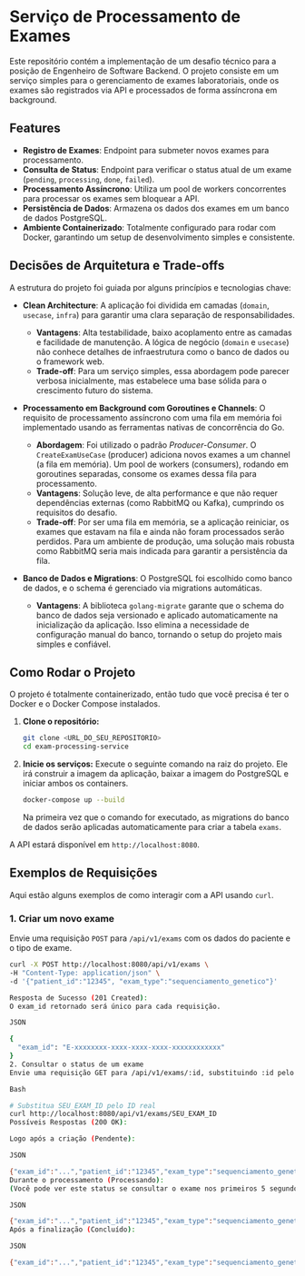 # Serviço de Processamento de Exames

Este repositório contém a implementação de um desafio técnico para a posição de Engenheiro de Software Backend. O projeto consiste em um serviço simples para o gerenciamento de exames laboratoriais, onde os exames são registrados via API e processados de forma assíncrona em background.

## Features

-   **Registro de Exames**: Endpoint para submeter novos exames para processamento.
-   **Consulta de Status**: Endpoint para verificar o status atual de um exame (`pending`, `processing`, `done`, `failed`).
-   **Processamento Assíncrono**: Utiliza um pool de workers concorrentes para processar os exames sem bloquear a API.
-   **Persistência de Dados**: Armazena os dados dos exames em um banco de dados PostgreSQL.
-   **Ambiente Containerizado**: Totalmente configurado para rodar com Docker, garantindo um setup de desenvolvimento simples e consistente.

## Decisões de Arquitetura e Trade-offs

A estrutura do projeto foi guiada por alguns princípios e tecnologias chave:

* **Clean Architecture**: A aplicação foi dividida em camadas (`domain`, `usecase`, `infra`) para garantir uma clara separação de responsabilidades.
    * **Vantagens**: Alta testabilidade, baixo acoplamento entre as camadas e facilidade de manutenção. A lógica de negócio (`domain` e `usecase`) não conhece detalhes de infraestrutura como o banco de dados ou o framework web.
    * **Trade-off**: Para um serviço simples, essa abordagem pode parecer verbosa inicialmente, mas estabelece uma base sólida para o crescimento futuro do sistema.

* **Processamento em Background com Goroutines e Channels**: O requisito de processamento assíncrono com uma fila em memória foi implementado usando as ferramentas nativas de concorrência do Go.
    * **Abordagem**: Foi utilizado o padrão *Producer-Consumer*. O `CreateExamUseCase` (producer) adiciona novos exames a um channel (a fila em memória). Um pool de workers (consumers), rodando em goroutines separadas, consome os exames dessa fila para processamento.
    * **Vantagens**: Solução leve, de alta performance e que não requer dependências externas (como RabbitMQ ou Kafka), cumprindo os requisitos do desafio.
    * **Trade-off**: Por ser uma fila em memória, se a aplicação reiniciar, os exames que estavam na fila e ainda não foram processados serão perdidos. Para um ambiente de produção, uma solução mais robusta como RabbitMQ seria mais indicada para garantir a persistência da fila.

* **Banco de Dados e Migrations**: O PostgreSQL foi escolhido como banco de dados, e o schema é gerenciado via migrations automáticas.
    * **Vantagens**: A biblioteca `golang-migrate` garante que o schema do banco de dados seja versionado e aplicado automaticamente na inicialização da aplicação. Isso elimina a necessidade de configuração manual do banco, tornando o setup do projeto mais simples e confiável.

## Como Rodar o Projeto

O projeto é totalmente containerizado, então tudo que você precisa é ter o Docker e o Docker Compose instalados.

1.  **Clone o repositório:**
    ```bash
    git clone <URL_DO_SEU_REPOSITORIO>
    cd exam-processing-service
    ```

2.  **Inicie os serviços:**
    Execute o seguinte comando na raiz do projeto. Ele irá construir a imagem da aplicação, baixar a imagem do PostgreSQL e iniciar ambos os containers.
    ```bash
    docker-compose up --build
    ```
    Na primeira vez que o comando for executado, as migrations do banco de dados serão aplicadas automaticamente para criar a tabela `exams`.

A API estará disponível em `http://localhost:8080`.

## Exemplos de Requisições

Aqui estão alguns exemplos de como interagir com a API usando `curl`.

### 1. Criar um novo exame

Envie uma requisição `POST` para `/api/v1/exams` com os dados do paciente e o tipo de exame.

```bash
curl -X POST http://localhost:8080/api/v1/exams \
-H "Content-Type: application/json" \
-d '{"patient_id":"12345", "exam_type":"sequenciamento_genetico"}'

Resposta de Sucesso (201 Created):
O exam_id retornado será único para cada requisição.

JSON

{
  "exam_id": "E-xxxxxxxx-xxxx-xxxx-xxxx-xxxxxxxxxxxx"
}
2. Consultar o status de um exame
Envie uma requisição GET para /api/v1/exams/:id, substituindo :id pelo exam_id recebido no passo anterior.

Bash

# Substitua SEU_EXAM_ID pelo ID real
curl http://localhost:8080/api/v1/exams/SEU_EXAM_ID
Possíveis Respostas (200 OK):

Logo após a criação (Pendente):

JSON

{"exam_id":"...","patient_id":"12345","exam_type":"sequenciamento_genetico","status":"pending","created_at":"..."}
Durante o processamento (Processando):
(Você pode ver este status se consultar o exame nos primeiros 5 segundos após a criação)

JSON

{"exam_id":"...","patient_id":"12345","exam_type":"sequenciamento_genetico","status":"processing","created_at":"..."}
Após a finalização (Concluído):

JSON

{"exam_id":"...","patient_id":"12345","exam_type":"sequenciamento_genetico","status":"done","created_at":"..."}
